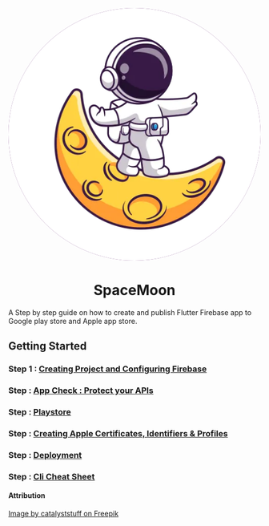 <p align="center">
  <img src="./assets/SpaceMoon.webp" style="background-color: #550E65; border-radius:300px;" />
</p>
<h1 align="center">SpaceMoon</h1>

A Step by step guide on how to create and publish Flutter Firebase app to Google play store and Apple app store.

## Getting Started

### Step 1 : [Creating Project and Configuring Firebase](./docs/steps/Create.md)

### Step  : [App Check : Protect your APIs](./docs/steps/AppCheck.md)

### Step  : [Playstore](./docs/steps/GooglePlayStore.md)

### Step  : [Creating Apple Certificates, Identifiers & Profiles](./docs/steps/AppleAppStore.md)

### Step  : [Deployment](./docs/steps/Deployment.md)

### Step  : [Cli Cheat Sheet](./docs/steps/CliCheatSheet.md)

#### Attribution

[Image by catalyststuff on Freepik](https://www.freepik.com/free-vector/cute-astronaut-walking-moon-cartoon-vector-icon-illustration-science-technology-icon-isolated_31789069.htm#page=3&position=24&from_view=author)
